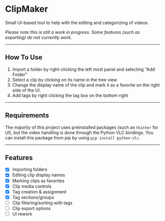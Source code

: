 # ClipMaker
Small UI-based tool to help with the editing and categorizing of videos

*Please note this is still a work in progress. Some features (such as exporting) do not currently work.*

---

## How To Use

1. Import a folder by right-clicking the left most panel and selecting "Add Folder"
2. Select a clip by clicking on its name in the tree view
3. Change the display name of the clip and mark it as a favorite on the right side of the UI.
4. Add tags by right clicking the tag box on the bottom right

---

## Requirements

The majority of this project uses preinstalled packages (such as `tkinter` for UI), but the video handling is done through the Python VLC bindings. You can install this package from pip by using `pip install python-vlc`.

---
## Features
- [x] Importing folders
- [x] Editing clip display names
- [x] Marking clips as favorites
- [x] Clip media controls
- [x] Tag creation & assignment
- [x] Tag sections/groups
- [ ] Clip filtering/sorting with tags
- [ ] Clip export options
- [ ] UI rework